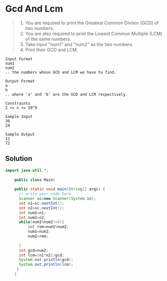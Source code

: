 # Gcd And Lcm

> 1. You are required to print the Greatest Common Divisor (GCD) of two numbers.
> 2. You are also required to print the Lowest Common Multiple (LCM) of the same numbers.
> 3. Take input "num1" and "num2" as the two numbers.
> 4. Print their GCD and LCM.

```text
Input Format
num1
num2
.. the numbers whose GCD and LCM we have to find.

Output Format
a
b
.. where 'a' and 'b' are the GCD and LCM respectively.

Constraints
2 <= n <= 10^9

Sample Input
36
24

Sample Output
12
72

```
## Solution

```java
import java.util.*;
    
    public class Main{
    
    public static void main(String[] args) {
      // write your code here 
      Scanner sc=new Scanner(System.in);
      int n1=sc.nextInt();
      int n2=sc.nextInt();
      int num1=n1;
      int num2=n2;
      while(num1%num2!=0){
          int rem=num1%num2;
          num1=num2;
          num2=rem;
          
      }
      int gcd=num2;
      int lcm=(n1*n2)/gcd;
      System.out.println(gcd);
      System.out.println(lcm);
     }
    }

```